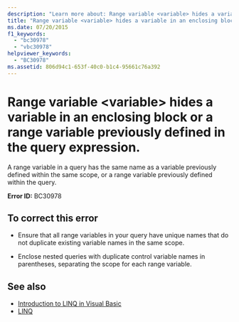 ```yaml
---
description: "Learn more about: Range variable <variable> hides a variable in an enclosing block or a range variable previously defined in the query expression."
title: "Range variable <variable> hides a variable in an enclosing block or a range variable previously defined in the query expression."
ms.date: 07/20/2015
f1_keywords: 
  - "bc30978"
  - "vbc30978"
helpviewer_keywords: 
  - "BC30978"
ms.assetid: 806d94c1-653f-40c0-b1c4-95661c76a392
---
```

# Range variable \<variable> hides a variable in an enclosing block or a range variable previously defined in the query expression.

A range variable in a query has the same name as a variable previously defined within the same scope, or a range variable previously defined within the query.  
  
 **Error ID:** BC30978  
  
## To correct this error  
  
- Ensure that all range variables in your query have unique names that do not duplicate existing variable names in the same scope.  
  
- Enclose nested queries with duplicate control variable names in parentheses, separating the scope for each range variable.  
  
## See also

- [Introduction to LINQ in Visual Basic](../programming-guide/language-features/linq/introduction-to-linq.md)
- [LINQ](../programming-guide/language-features/linq/index.md)
